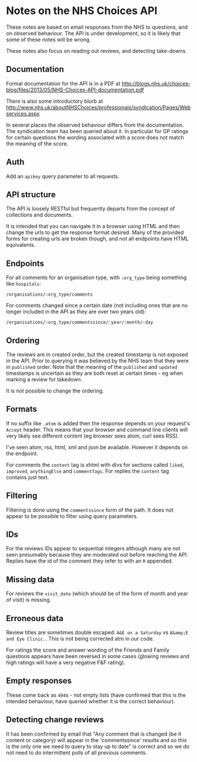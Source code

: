 # Notes on the NHS Choices API


These notes are based on email responses from the NHS to questions, and on observed behaviour. The API is under development, so it is likely that some of these notes will be wrong.

These notes also focus on reading out reviews, and detecting take-downs.


## Documentation

Formal documentation for the API is in a PDF at http://blogs.nhs.uk/choices-blog/files/2013/05/NHS-Choices-API-documentation.pdf

There is also some introductory blurb at http://www.nhs.uk/aboutNHSChoices/professionals/syndication/Pages/Webservices.aspx

In several places the observed behaviour differs from the documentation. The syndication team has been queried about it. In particular for GP ratings for certain questions the wording associated with a score does not match the meaning of the score.


## Auth

Add an `apikey` query parameter to all requests.


## API structure

The API is loosely RESTful but frequently departs from the concept of collections and documents.

It is intended that you can navigate it in a browser using HTML and then change the urls to get the response format desired. Many of the provided forms for creating urls are broken though, and not all endpoints have HTML equivalents.


## Endpoints

For all comments for an organisation type, with `:org_type` being something like `hospitals`:

`/organisations/:org_type/comments`

For comments changed since a certain date (not including ones that are no longer included in the API as they are over two years old):

`/organisations/:org_type/commentssince/:year/:month/:day`


## Ordering

The reviews are in created order, but the created timestamp is not exposed in the API. Prior to querying it was believed by the NHS team that they were in `published` order. Note that the meaning of the `published` and `updated` timestamps is uncertain as they are both reset at certain times - eg when marking a review for takedown.

It is not possible to change the ordering.


## Formats

If no suffix like `.atom` is added then the response depends on your request's `Accept` header. This means that your browser and command line clients will very likely see different content (eg browser sees atom, curl sees RSS).

I've seen atom, rss, html, xml and json be available. However it depends on the endpoint.

For comments the `content` tag is xhtml with divs for sections called `liked`, `improved`, `anythingElse` and `commentTags`. For replies the `content` tag contains just text.


## Filtering

Filtering is done using the `commentssince` form of the path. It does not appear to be possible to filter using query parameters.


## IDs

For the reviews IDs appear to sequential integers although many are not seen presumably because they are moderated out before reaching the API. Replies have the id of the comment they refer to with an `R` appended.


## Missing data

For reviews the `visit_date` (which should be of the form of month and year of visit) is missing.


## Erroneous data

Review titles are sometimes double escaped: `A&E on a Saturday` vs `A&amp;E and Eye Clinic.`. This is not being corrected atm in our code.

For ratings the score and answer wording of the Friends and Family questions appears have been reversed in some cases (glowing reviews and high ratings will have a very negative F&F rating).


## Empty responses

These come back as `404`s - not empty lists (have confirmed that this is the intended behaviour, have queried whether it is the correct behaviour).


## Detecting change reviews

It has been confirmed by email that "Any comment that is changed (be it content or category) will appear in the 'commentssince' results and so this is the only one we need to query to stay up to date" is correct and so we do not need to do intermittent polls of all previous comments.
